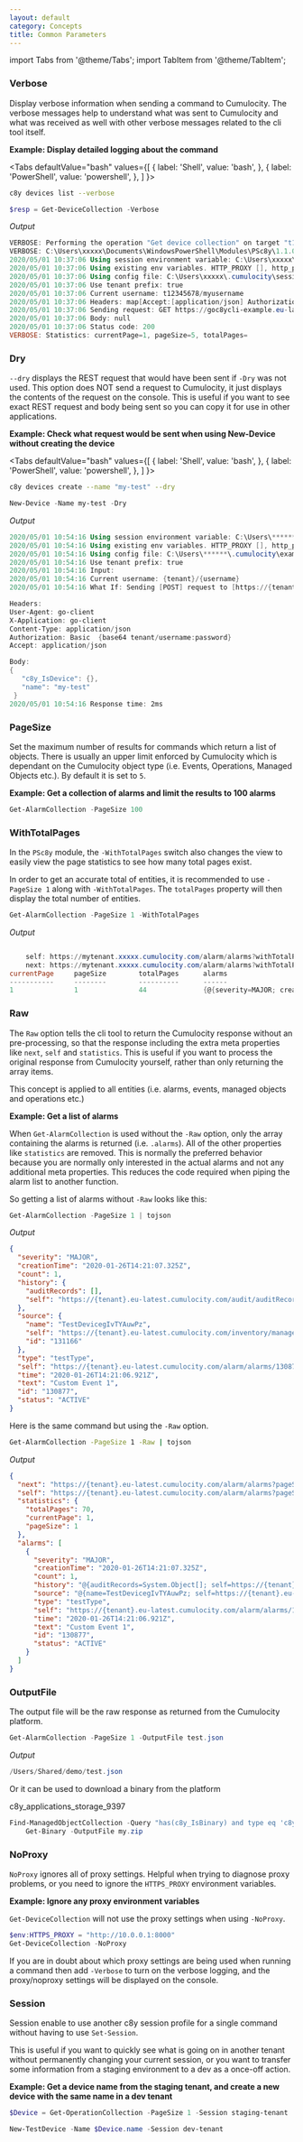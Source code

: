 ```yaml
---
layout: default
category: Concepts
title: Common Parameters
---
```


import Tabs from '@theme/Tabs';
import TabItem from '@theme/TabItem';


### Verbose

Display verbose information when sending a command to Cumulocity. The verbose messages help to understand what was sent to Cumulocity and what was received as well with other verbose messages related to the cli tool itself.

**Example: Display detailed logging about the command**

<Tabs
  defaultValue="bash"
  values={[
    { label: 'Shell', value: 'bash', },
    { label: 'PowerShell', value: 'powershell', },
  ]
}>
<TabItem value="bash">

```bash
c8y devices list --verbose
```

</TabItem>
<TabItem value="powershell">

```powershell
$resp = Get-DeviceCollection -Verbose
```

</TabItem>
</Tabs>

*Output*

```powershell
VERBOSE: Performing the operation "Get device collection" on target "t12345678".
VERBOSE: C:\Users\xxxxx\Documents\WindowsPowerShell\Modules\PSc8y\1.1.0\Dependencies\c8y.windows.exe devices list --pretty=false --verbose --raw
2020/05/01 10:37:06 Using session environment variable: C:\Users\xxxxx\.cumulocity\session.json
2020/05/01 10:37:06 Using existing env variables. HTTP_PROXY [], http_proxy [], HTTPS_PROXY [], https_proxy [], NO_PROXY [], no_proxy []
2020/05/01 10:37:06 Using config file: C:\Users\xxxxx\.cumulocity\session.json
2020/05/01 10:37:06 Use tenant prefix: true
2020/05/01 10:37:06 Current username: t12345678/myusername
2020/05/01 10:37:06 Headers: map[Accept:[application/json] Authorization:[Basic dDEyMzQ1Njc4L215dXNlcm5hbWU6bmljZXRyeQo=] User-Agent:[go-client] X-Application:[go-client]]
2020/05/01 10:37:06 Sending request: GET https://goc8ycli-example.eu-latest.cumulocity.com/inventory/managedObjects?query=$filter=%28has%28c8y_IsDevice%29+or+has%28c8y_ModbusDevice%29%29+$orderby=name
2020/05/01 10:37:06 Body: null
2020/05/01 10:37:06 Status code: 200
VERBOSE: Statistics: currentPage=1, pageSize=5, totalPages=
```

### Dry

`--dry` displays the REST request that would have been sent if `-Dry` was not used. This option does NOT send a request to Cumulocity, it just displays the contents of the request on the console. This is useful if you want to see exact REST request and body being sent so you can copy it for use in other applications.

**Example: Check what request would be sent when using New-Device without creating the device**

<Tabs
  defaultValue="bash"
  values={[
    { label: 'Shell', value: 'bash', },
    { label: 'PowerShell', value: 'powershell', },
  ]
}>
<TabItem value="bash">

```bash
c8y devices create --name "my-test" --dry
```

</TabItem>
<TabItem value="powershell">

```powershell
New-Device -Name my-test -Dry
```

</TabItem>
</Tabs>

*Output*

```powershell
2020/05/01 10:54:16 Using session environment variable: C:\Users\******\.cumulocity\example-session1.json
2020/05/01 10:54:16 Using existing env variables. HTTP_PROXY [], http_proxy [], HTTPS_PROXY [], https_proxy [], NO_PROXY [], no_proxy []
2020/05/01 10:54:16 Using config file: C:\Users\******\.cumulocity\example-session1.json
2020/05/01 10:54:16 Use tenant prefix: true
2020/05/01 10:54:16 Input:
2020/05/01 10:54:16 Current username: {tenant}/{username}
2020/05/01 10:54:16 What If: Sending [POST] request to [https://{tenant}.eu-latest.cumulocity.com/inventory/managedObjects]

Headers:
User-Agent: go-client
X-Application: go-client
Content-Type: application/json
Authorization: Basic  {base64 tenant/username:password}
Accept: application/json

Body:
{
   "c8y_IsDevice": {},
   "name": "my-test"
 }
2020/05/01 10:54:16 Response time: 2ms
```


### PageSize

Set the maximum number of results for commands which return a list of objects. There is usually an upper limit enforced by Cumulocity which is dependant on the Cumulocity object type (i.e. Events, Operations, Managed Objects etc.). By default it is set to `5`.


**Example: Get a collection of alarms and limit the results to 100 alarms**

```powershell
Get-AlarmCollection -PageSize 100
```

### WithTotalPages

In the `PSc8y` module, the `-WithTotalPages` switch also changes the view to easily view the page statistics to see how many total pages exist.

In order to get an accurate total of entities, it is recommended to use `-PageSize 1` along with `-WithTotalPages`. The `totalPages` property will then display the total number of entities.

```powershell
Get-AlarmCollection -PageSize 1 -WithTotalPages
```

*Output*

```powershell

    self: https://mytenant.xxxxx.cumulocity.com/alarm/alarms?withTotalPages=true&pageSize=1&currentPage=1
    next: https://mytenant.xxxxx.cumulocity.com/alarm/alarms?withTotalPages=true&pageSize=1&currentPage=2
currentPage     pageSize        totalPages      alarms
-----------     --------        ----------      ------
1               1               44              {@{severity=MAJOR; creationTime=12/23/2019 18:58:46...
```

### Raw

The `Raw` option tells the cli tool to return the Cumulocity response without an pre-processing, so that the response including the extra meta properties like `next`, `self` and `statistics`. This is useful if you want to process the original response from Cumulocity yourself, rather than only returning the array items.

This concept is applied to all entities (i.e. alarms, events, managed objects and operations etc.)

**Example: Get a list of alarms**

When `Get-AlarmCollection` is used without the `-Raw` option, only the array containing the alarms is returned (i.e. `.alarms`). All of the other properties like `statistics` are removed. This is normally the preferred behavior because you are normally only interested in the actual alarms and not any additional meta properties. This reduces the code required when piping the alarm list to another function.

So getting a list of alarms without `-Raw` looks like this:

```powershell
Get-AlarmCollection -PageSize 1 | tojson
```

*Output*

```json
{
  "severity": "MAJOR",
  "creationTime": "2020-01-26T14:21:07.325Z",
  "count": 1,
  "history": {
    "auditRecords": [],
    "self": "https://{tenant}.eu-latest.cumulocity.com/audit/auditRecords"
  },
  "source": {
    "name": "TestDevicegIvTYAuwPz",
    "self": "https://{tenant}.eu-latest.cumulocity.com/inventory/managedObjects/131166",
    "id": "131166"
  },
  "type": "testType",
  "self": "https://{tenant}.eu-latest.cumulocity.com/alarm/alarms/130877",
  "time": "2020-01-26T14:21:06.921Z",
  "text": "Custom Event 1",
  "id": "130877",
  "status": "ACTIVE"
}
```

Here is the same command but using the `-Raw` option.

```bash
Get-AlarmCollection -PageSize 1 -Raw | tojson
```

*Output*

```json
{
  "next": "https://{tenant}.eu-latest.cumulocity.com/alarm/alarms?pageSize=1&currentPage=2",
  "self": "https://{tenant}.eu-latest.cumulocity.com/alarm/alarms?pageSize=1&currentPage=1",
  "statistics": {
    "totalPages": 70,
    "currentPage": 1,
    "pageSize": 1
  },
  "alarms": [
    {
      "severity": "MAJOR",
      "creationTime": "2020-01-26T14:21:07.325Z",
      "count": 1,
      "history": "@{auditRecords=System.Object[]; self=https://{tenant}.eu-latest.cumulocity.com/audit/auditRecords}",
      "source": "@{name=TestDevicegIvTYAuwPz; self=https://{tenant}.eu-latest.cumulocity.com/inventory/managedObjects/131166; id=131166}",
      "type": "testType",
      "self": "https://{tenant}.eu-latest.cumulocity.com/alarm/alarms/130877",
      "time": "2020-01-26T14:21:06.921Z",
      "text": "Custom Event 1",
      "id": "130877",
      "status": "ACTIVE"
    }
  ]
}
```

### OutputFile

The output file will be the raw response as returned from the Cumulocity platform.

```powershell
Get-AlarmCollection -PageSize 1 -OutputFile test.json
```

*Output*

```powershell
/Users/Shared/demo/test.json
```

Or it can be used to download a binary from the platform

c8y_applications_storage_9397

```powershell
Find-ManagedObjectCollection -Query "has(c8y_IsBinary) and type eq 'c8y_applications_storage_*'" -PageSize 1 |
    Get-Binary -OutputFile my.zip
```


### NoProxy

`NoProxy` ignores all of proxy settings. Helpful when trying to diagnose proxy problems, or you need to ignore the `HTTPS_PROXY` environment variables.

**Example: Ignore any proxy environment variables**

`Get-DeviceCollection` will not use the proxy settings when using `-NoProxy`.

```powershell
$env:HTTPS_PROXY = "http://10.0.0.1:8000"
Get-DeviceCollection -NoProxy
```

If you are in doubt about which proxy settings are being used when running a command then add `-Verbose` to turn on the verbose logging, and the proxy/noproxy settings will be displayed on the console.

### Session

Session enable to use another c8y session profile for a single command without having to use `Set-Session`.

This is useful if you want to quickly see what is going on in another tenant without permanently changing your current session, or you want to transfer some information from a staging environment to a dev as a once-off action.

**Example: Get a device name from the staging tenant, and create a new device with the same name in a dev tenant**

```powershell
$Device = Get-OperationCollection -PageSize 1 -Session staging-tenant

New-TestDevice -Name $Device.name -Session dev-tenant
```
